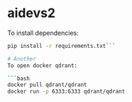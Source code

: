 # aidevs2

To install dependencies:

```bash
pip install -r requirements.txt```

# Another
To open docker qdrant:

```bash
docker pull qdrant/qdrant
docker run -p 6333:6333 qdrant/qdrant
```